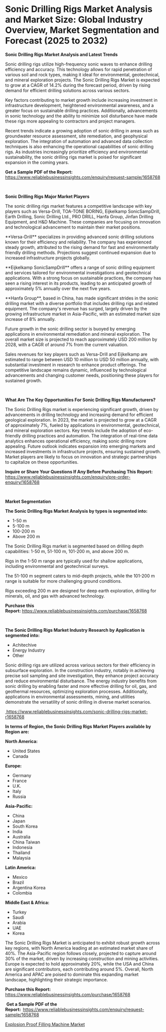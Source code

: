 <p><h1>Sonic Drilling Rigs Market Analysis and Market Size: Global Industry Overview, Market Segmentation and Forecast (2025 to 2032)</h1></p><p><strong>Sonic Drilling Rigs Market Analysis and Latest Trends</strong></p>
<p><p>Sonic drilling rigs utilize high-frequency sonic waves to enhance drilling efficiency and accuracy. This technology allows for rapid penetration of various soil and rock types, making it ideal for environmental, geotechnical, and mineral exploration projects. The Sonic Drilling Rigs Market is expected to grow at a CAGR of 14.2% during the forecast period, driven by rising demand for efficient drilling solutions across various sectors.</p><p>Key factors contributing to market growth include increasing investment in infrastructure development, heightened environmental awareness, and a greater focus on sustainable drilling practices. Additionally, advancements in sonic technology and the ability to minimize soil disturbance have made these rigs more appealing to contractors and project managers.</p><p>Recent trends indicate a growing adoption of sonic drilling in areas such as groundwater resource assessment, site remediation, and geophysical exploration. The integration of automation and advanced data collection techniques is also enhancing the operational capabilities of sonic drilling rigs. As industries increasingly prioritize efficiency and environmental sustainability, the sonic drilling rigs market is poised for significant expansion in the coming years.</p></p>
<p><strong>Get a Sample PDF of the Report:&nbsp;</strong> <a href="https://www.reliablebusinessinsights.com/enquiry/request-sample/1658768?utm_campaign=2214&utm_medium=2&utm_source=Github&utm_content=ia&utm_term=17022025&utm_id=sonic-drilling-rigs">https://www.reliablebusinessinsights.com/enquiry/request-sample/1658768</a></p>
<p>&nbsp;</p>
<p><strong>Sonic Drilling Rigs Major Market Players</strong></p>
<p><p>The sonic drilling rigs market features a competitive landscape with key players such as Versa-Drill, TOA-TONE BORING, Eijkelkamp SonicSampDrill, Earth Drilling, Sonic Drilling Ltd., PRO DRILL, Hanfa Group, Jinfan Drilling Equipment, and H&D Machine. These companies are focusing on innovation and technological advancement to maintain their market positions.</p><p>**Versa-Drill** specializes in providing advanced sonic drilling solutions known for their efficiency and reliability. The company has experienced steady growth, attributed to the rising demand for fast and environmentally friendly drilling methods. Projections suggest continued expansion due to increased infrastructure projects globally.</p><p>**Eijkelkamp SonicSampDrill** offers a range of sonic drilling equipment and services tailored for environmental investigations and geotechnical applications. With a strong focus on sustainable practices, the company has seen a rising interest in its products, leading to an anticipated growth of approximately 5% annually over the next five years.</p><p>**Hanfa Group**, based in China, has made significant strides in the sonic drilling market with a diverse portfolio that includes drilling rigs and related equipment. The company's revenue has surged, largely driven by the growing infrastructure market in Asia-Pacific, with an estimated market size increase of 8% annually.</p><p>Future growth in the sonic drilling sector is buoyed by emerging applications in environmental remediation and mineral exploration. The overall market size is projected to reach approximately USD 200 million by 2028, with a CAGR of around 7% from the current valuation.</p><p>Sales revenues for key players such as Versa-Drill and Eijkelkamp are estimated to range between USD 10 million to USD 50 million annually, with substantial investment in research to enhance product offerings. The competitive landscape remains dynamic, influenced by technological advancements and changing customer needs, positioning these players for sustained growth.</p></p>
<p>&nbsp;</p>
<p><strong>What Are The Key Opportunities For Sonic Drilling Rigs Manufacturers?</strong></p>
<p><p>The Sonic Drilling Rigs market is experiencing significant growth, driven by advancements in drilling technology and increasing demand for efficient geological exploration. In 2023, the market is projected to grow at a CAGR of approximately 7%, fueled by applications in environmental, geotechnical, and mineral exploration sectors. Key trends include the adoption of eco-friendly drilling practices and automation. The integration of real-time data analytics enhances operational efficiency, making sonic drilling more appealing. Future outlook indicates expansion into emerging markets and increased investments in infrastructure projects, ensuring sustained growth. Market players are likely to focus on innovation and strategic partnerships to capitalize on these opportunities.</p></p>
<p><strong>Inquire or Share Your Questions If Any Before Purchasing This Report:</strong> <a href="https://www.reliablebusinessinsights.com/enquiry/pre-order-enquiry/1658768?utm_campaign=2214&utm_medium=2&utm_source=Github&utm_content=ia&utm_term=17022025&utm_id=sonic-drilling-rigs">https://www.reliablebusinessinsights.com/enquiry/pre-order-enquiry/1658768</a></p>
<p>&nbsp;</p>
<p><strong>Market Segmentation</strong></p>
<p><strong>The Sonic Drilling Rigs Market Analysis by types is segmented into:</strong></p>
<p><ul><li>1-50 m</li><li>5-100 m</li><li>100-200 m</li><li>Above 200 m</li></ul></p>
<p><p>The Sonic Drilling Rigs market is segmented based on drilling depth capabilities: 1-50 m, 51-100 m, 101-200 m, and above 200 m. </p><p>Rigs in the 1-50 m range are typically used for shallow applications, including environmental and geotechnical surveys. </p><p>The 51-100 m segment caters to mid-depth projects, while the 101-200 m range is suitable for more challenging ground conditions. </p><p>Rigs exceeding 200 m are designed for deep earth exploration, drilling for minerals, oil, and gas with advanced technology.</p></p>
<p><strong>Purchase this Report:&nbsp;</strong><a href="https://www.reliablebusinessinsights.com/purchase/1658768?utm_campaign=2214&utm_medium=2&utm_source=Github&utm_content=ia&utm_term=17022025&utm_id=sonic-drilling-rigs">https://www.reliablebusinessinsights.com/purchase/1658768</a></p>
<p>&nbsp;</p>
<p><strong>The Sonic Drilling Rigs Market Industry Research by Application is segmented into:</strong></p>
<p><ul><li>Achitechive</li><li>Energy Industry</li><li>Other</li></ul></p>
<p><p>Sonic drilling rigs are utilized across various sectors for their efficiency in subsurface exploration. In the construction industry, notably in achieving precise soil sampling and site investigation, they enhance project accuracy and reduce environmental disturbance. The energy industry benefits from sonic drilling by enabling faster and more effective drilling for oil, gas, and geothermal resources, optimizing exploration processes. Additionally, applications in environmental assessments, mining, and utilities demonstrate the versatility of sonic drilling in diverse market scenarios.</p></p>
<p><a href="https://www.reliablebusinessinsights.com/sonic-drilling-rigs-market-r1658768?utm_campaign=2214&utm_medium=2&utm_source=Github&utm_content=ia&utm_term=17022025&utm_id=sonic-drilling-rigs">&nbsp;https://www.reliablebusinessinsights.com/sonic-drilling-rigs-market-r1658768</a></p>
<p><strong>In terms of Region, the Sonic Drilling Rigs Market Players available by Region are:</strong></p>
<p>
    <p> <strong> North America: </strong>
        <ul>
            <li>United States</li>
            <li>Canada</li>
        </ul>
        </p> 
    <p> <strong> Europe: </strong>
        <ul>
            <li>Germany</li>
            <li>France</li>
            <li>U.K.</li>
            <li>Italy</li>
            <li>Russia</li>
        </ul>
        </p> 
    <p> <strong> Asia-Pacific: </strong>
        <ul>
            <li>China</li>
            <li>Japan</li>
            <li>South Korea</li>
            <li>India</li>
            <li>Australia</li>
            <li>China Taiwan</li>
            <li>Indonesia</li>
            <li>Thailand</li>
            <li>Malaysia</li>
        </ul>
        </p> 
    <p> <strong> Latin America: </strong>
        <ul>
            <li>Mexico</li>
            <li>Brazil</li>
            <li>Argentina Korea</li>
            <li>Colombia</li>
        </ul>
        </p> 
    <p> <strong> Middle East & Africa: </strong>
        <ul>
            <li>Turkey</li>
            <li>Saudi</li>
            <li>Arabia</li>
            <li>UAE</li>
            <li>Korea</li>
        </ul>
    </p>
    </p>
<p><p>The Sonic Drilling Rigs Market is anticipated to exhibit robust growth across key regions, with North America leading at an estimated market share of 40%. The Asia-Pacific region follows closely, projected to capture around 30% of the market, driven by increasing construction and mining activities. Europe is expected to hold approximately 20%, while the USA and China are significant contributors, each contributing around 5%. Overall, North America and APAC are poised to dominate this expanding market landscape, highlighting their strategic importance.</p></p>
<p><strong>Purchase this Report: </strong><a href="https://www.reliablebusinessinsights.com/purchase/1658768?utm_campaign=2214&utm_medium=2&utm_source=Github&utm_content=ia&utm_term=17022025&utm_id=sonic-drilling-rigs">https://www.reliablebusinessinsights.com/purchase/1658768</a></p>
<p>&nbsp;<strong>Get a Sample PDF of the Report:&nbsp;&nbsp;</strong><a href="https://www.reliablebusinessinsights.com/enquiry/request-sample/1658768?utm_campaign=2214&utm_medium=2&utm_source=Github&utm_content=ia&utm_term=17022025&utm_id=sonic-drilling-rigs">https://www.reliablebusinessinsights.com/enquiry/request-sample/1658768</a></p>
<p><strong></strong></p>
<p><p><a href="https://github.com/comasnickie/Market-Research-Report-List-1/blob/main/explosion-proof-filling-machine-market.md?utm_campaign=2214&utm_medium=2&utm_source=Github&utm_content=ia&utm_term=17022025&utm_id=sonic-drilling-rigs">Explosion Proof Filling Machine Market</a></p></p>